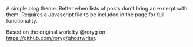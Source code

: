 A simple blog theme. Better when lists of posts don't bring an excerpt with them.
Requires a Javascript file to be included in the page for full functionality.

Based on the original work by @roryg on https://github.com/roryg/ghostwriter.
